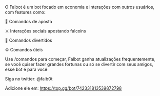 O Falbot é um bot focado em economia e interações com outros usuários, com features como:

🎲 Comandos de aposta

⚔️ Interações sociais apostando falcoins

🎉 Comandos divertidos

⚙️ Comandos úteis

Use /comandos para começar, Falbot ganha atualizações frequentemente, se você quiser fazer grandes fortunas ou só se divertir com seus amigos, esse bot é para você

Siga no twitter: @falb0t

Adicione ele em: https://top.gg/bot/742331813539872798
